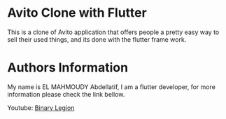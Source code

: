# Avito Clone with Flutter


This is a clone of Avito application that offers people a pretty easy way to sell their used things, and its done with the flutter frame work.

# Authors Information


My name is EL MAHMOUDY Abdellatif, I am a flutter developer, for more information please check the link bellow.

  Youtube: [Binary Legion](https://www.youtube.com/channel/UCIhjheXoc_fQOUUw7hDpFqg)
